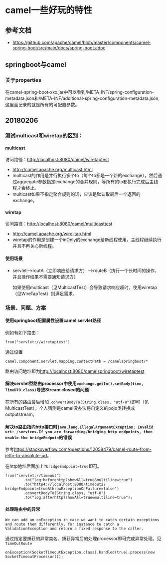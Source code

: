# camel一些好玩的特性
## 参考文档
* https://github.com/apache/camel/blob/master/components/camel-spring-boot/src/main/docs/spring-boot.adoc

## springboot与camel
### 关于properties
在camel-spring-boot-xxx.jar中可以看到/META-INF/spring-configuration-metadata.json和/META-INF/additional-spring-configuration-metadata.json,这里面记录的就是所有的可配置参数。

## 20180206
### 测试multicast和wiretap的区别：
#### multicast
访问路径：<http://localhost:8080/camel/wiretaptest>
* <http://camel.apache.org/multicast.html>
* multicast的作用是并行执行多个to（每个to都是一个新的exchange），然后通过aggregate参数指定exchange的合并规则，等所有的to都执行完成后主线程才会终止。
* multicast如果不指定聚合规则的话，应该是默认取最后一个返回的exchange。

#### wiretap
访问路径：<http://localhost:8080/camel/multicasttest>
* <http://camel.apache.org/wire-tap.html>
* wiretap的作用是创建一个inOnly的exchange给新线程使用，主线程继续执行并且不再关心新线程。

#### 使用场景
* servlet-->routA（立即响应给请求方）-->routeB（执行一个长时间的操作，并且操作结果不需要通知请求方）

  如果使用multicast（见MulticastTest）会导致请求响应超时，使用wiretap（见WireTapTest）则满足需求。

### 场景、问题、方案
#### 使用springboot配置属性设置camel servlet路径
例如有如下路由：
	
	from("servlet://wiretaptest")

通过设置

	camel.component.servlet.mapping.contextPath = /camelspringboot/*
	
路由访问地址即为<http://localhost:8080/camelspringboot/wiretaptest>

#### 解决servlet型路由processor中使用`exchange.getIn().setBody(time, TimeDTO.class)`导致Stream closed的问题
在所有的路由最后增加`.convertBodyTo(String.class, "utf-8")`即可（见MulticastTest），个人猜测是camel没办法将自定义的pojo类转换成outputstream。
#### 解决to路由指向http接口时`java.lang.IllegalArgumentException: Invalid uri: /services.If you are forwarding/bridging http endpoints, then enable the bridgeEndpoin`的错误
参考<https://stackoverflow.com/questions/12058479/camel-route-from-jetty-to-absolute-url>。

在http地址后面加上`?bridgeEndpoint=true`即可。

	from("servlet://timeout")
	        .to("log:beforehttp?showAll=true&multiline=true")
			.to("http4://localhost:8080/timeout2?bridgeEndpoint=true&throwExceptionOnFailure=false")
	        .convertBodyTo(String.class, "utf-8")
	        .to("log:afterhttp?showAll=true&multiline=true");

#### 处理路由中的异常
`We can add an onException in case we want to catch certain exceptions and route them differently, for instance to catch a ValidationException and return a fixed response to the caller.`

通过指定要捕获的异常类名、捕获异常后的处理processor即可完成异常处理。见`TimeOutRoute`

	onException(SocketTimeoutException.class).handled(true).process(new SocketTimeoutProcessor());
	
	
	
	
	